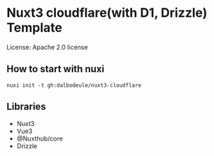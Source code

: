 # Nuxt3 cloudflare(with D1, Drizzle) Template

License: Apache 2.0 license

## How to start with nuxi

```shell
nuxi init -t gh:dalbodeule/nuxt3-cloudflare
```

## Libraries
- Nuxt3
- Vue3
- @Nuxthub/core
- Drizzle